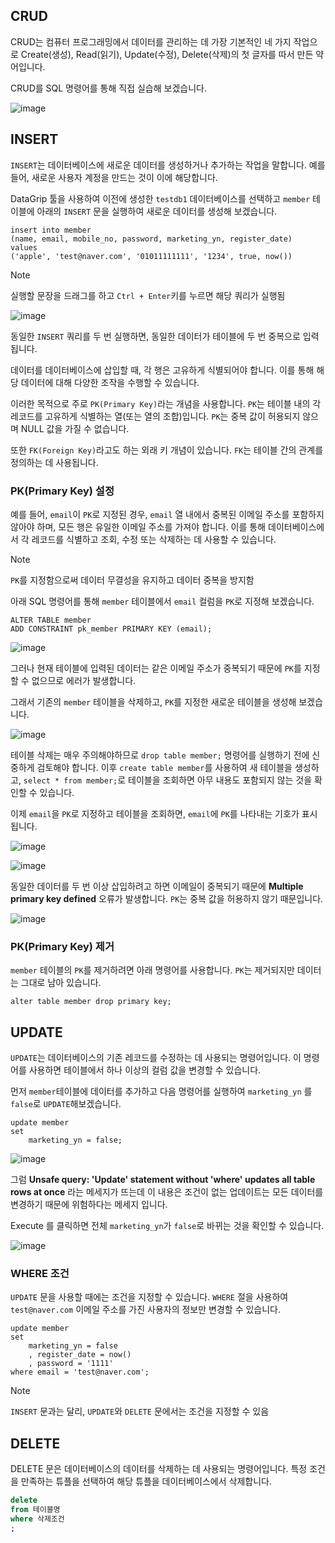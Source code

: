 ## CRUD 

CRUD는 컴퓨터 프로그래밍에서 데이터를 관리하는 데 가장 기본적인 네 가지 작업으로 Create(생성), Read(읽기), Update(수정), Delete(삭제)의 첫 글자를 따서 만든 약어입니다.

CRUD를 SQL 명령어를 통해 직접 실습해 보겠습니다. 

![image](https://github.com/velyvelylovely/Database/assets/98696925/e0e707ac-82f3-4788-ab64-0ae84fa5fa75)

## INSERT

`INSERT`는 데이터베이스에 새로운 데이터를 생성하거나 추가하는 작업을 말합니다. 예를 들어, 새로운 사용자 계정을 만드는 것이 이에 해당합니다.

DataGrip 툴을 사용하여 이전에 생성한 `testdb1` 데이터베이스를 선택하고 `member` 테이블에 아래의 `INSERT` 문을 실행하여 새로운 데이터를 생성해 보겠습니다.

```mysql
insert into member
(name, email, mobile_no, password, marketing_yn, register_date)
values
('apple', 'test@naver.com', '01011111111', '1234', true, now())
```

>[!NOTE]
>실행할 문장을 드래그를 하고 `Ctrl + Enter`키를 누르면 해당 쿼리가 실행됨

![image](https://github.com/velyvelylovely/Database/assets/98696925/d8628d62-85ff-45df-b29d-06e9d76fc701)

동일한 `INSERT` 쿼리를 두 번 실행하면, 동일한 데이터가 테이블에 두 번 중복으로 입력됩니다.

데이터를 데이터베이스에 삽입할 때, 각 행은 고유하게 식별되어야 합니다. 이를 통해 해당 데이터에 대해 다양한 조작을 수행할 수 있습니다. 

이러한 목적으로 주로 `PK(Primary Key)`라는 개념을 사용합니다. `PK`는 테이블 내의 각 레코드를 고유하게 식별하는 열(또는 열의 조합)입니다. `PK`는 중복 값이 허용되지 않으며 NULL 값을 가질 수 없습니다.

또한 `FK(Foreign Key)`라고도 하는 외래 키 개념이 있습니다. `FK`는 테이블 간의 관계를 정의하는 데 사용됩니다.

### PK(Primary Key) 설정

예를 들어, `email`이 `PK`로 지정된 경우, `email` 열 내에서 중복된 이메일 주소를 포함하지 않아야 하며, 모든 행은 유일한 이메일 주소를 가져야 합니다. 이를 통해 데이터베이스에서 각 레코드를 식별하고 조회, 수정 또는 삭제하는 데 사용할 수 있습니다. 

>[!NOTE]
>`PK`를 지정함으로써 데이터 무결성을 유지하고 데이터 중복을 방지함

아래 SQL 명령어를 통해 `member` 테이블에서 `email` 컬럼을 `PK`로 지정해 보겠습니다.

```mysql
ALTER TABLE member
ADD CONSTRAINT pk_member PRIMARY KEY (email);
```

![image](https://github.com/velyvelylovely/Database/assets/98696925/10d7c7d4-496b-4c5d-8704-d63f29d47f72)

그러나 현재 테이블에 입력된 데이터는 같은 이메일 주소가 중복되기 때문에 `PK`를 지정할 수 없으므로 에러가 발생합니다.

그래서 기존의 `member` 테이블을 삭제하고, `PK`를 지정한 새로운 테이블을 생성해 보겠습니다.

![image](https://github.com/velyvelylovely/Database/assets/98696925/e648cac7-2fbb-497e-8f94-97f2ca78d883)

테이블 삭제는 매우 주의해야하므로 `drop table member;` 명령어를 실행하기 전에 신중하게 검토해야 합니다. 이후 `create table member`를 사용하여 새 테이블을 생성하고, `select * from member;`로 테이블을 조회하면 아무 내용도 포함되지 않는 것을 확인할 수 있습니다.

이제 `email`을 `PK`로 지정하고 테이블을 조회하면, `email`에 `PK`를 나타내는 기호가 표시됩니다.

![image](https://github.com/velyvelylovely/Database/assets/98696925/a85a6fb0-7036-4e5b-be06-ea3c39340cf2)

![image](https://github.com/velyvelylovely/Database/assets/98696925/3715fa29-d1d0-4f20-b7ed-8b27022260cd)

동일한 데이터를 두 번 이상 삽입하려고 하면 이메일이 중복되기 때문에 **Multiple primary key defined** 오류가 발생합니다. `PK`는 중복 값을 허용하지 않기 때문입니다.

![image](https://github.com/velyvelylovely/Database/assets/98696925/3b254fd4-9184-4ca9-b52f-d45dbec65499)

### PK(Primary Key) 제거

`member` 테이블의 `PK`를 제거하려면 아래 명령어를 사용합니다. `PK`는 제거되지만 데이터는 그대로 남아 있습니다.

```mysql
alter table member drop primary key;
```

## UPDATE

`UPDATE`는 데이터베이스의 기존 레코드를 수정하는 데 사용되는 명령어입니다. 이 명령어를 사용하면 테이블에서 하나 이상의 컬럼 값을 변경할 수 있습니다.

먼저 `member`테이블에 데이터를 추가하고 다음 명령어를 실행하여 `marketing_yn` 를 `false`로 `UPDATE`해보겠습니다.

```mysql
update member
set
    marketing_yn = false;
```

![image](https://github.com/velyvelylovely/Database/assets/98696925/1cbd21c7-7ccb-407b-9ecb-55829f1c35d5)

그럼 **Unsafe query: 'Update' statement without 'where' updates all table rows at once** 라는 메세지가 뜨는데 이 내용은 조건이 없는 업데이트는 모든 데이터를 변경하기 때문에 위험하다는 메세지 입니다. 

Execute 를 클릭하면 전체 `marketing_yn`가 `false`로 바뀌는 것을 확인할 수 있습니다. 

![image](https://github.com/velyvelylovely/Database/assets/98696925/2dfb7c90-36d4-40c5-a34a-7ce11c51e370)

### WHERE 조건

`UPDATE` 문을 사용할 때에는 조건을 지정할 수 있습니다. `WHERE` 절을 사용하여 `test@naver.com` 이메일 주소를 가진 사용자의 정보만 변경할 수 있습니다.

```mysql
update member
set
    marketing_yn = false
    , register_date = now()
    , password = '1111'
where email = 'test@naver.com';
```

>[!NOTE]
>`INSERT` 문과는 달리, `UPDATE`와 `DELETE` 문에서는 조건을 지정할 수 있음

## DELETE

DELETE 문은 데이터베이스의 데이터를 삭제하는 데 사용되는 명령어입니다. 특정 조건을 만족하는 튜플을 선택하여 해당 튜플을 데이터베이스에서 삭제합니다. 

```sql
delete
from 테이블명
where 삭제조건
;
```



